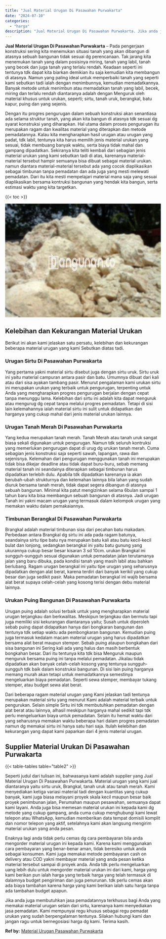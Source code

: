 ```yaml
---
title: "Jual Material Urugan Di Pasawahan Purwakarta"
date: "2024-07-10"
categories: 
  - "harga"
description: "Jual Material Urugan Di Pasawahan Purwakarta. Jika anda juga membutuhkan jasa pemadatannya terkhusus bagi Anda yang memakai material urugan selain dari sirtu..."
---
```


**Jual Material Urugan Di Pasawahan Purwakarta** – Pada pengerjaan konstruksi sering kita menemukan situasi tanah yang akan dibangun di atasnya sebuah bangunan tidak sesuai dg perencanaan. Tak jarang kita menemukan tanah yang dalam posisinya miring, tanah yang labil, tanah yang becek dan juga tanah yang terlalu rendah. Keadaan seperti ini tentunya tdk dapat kita biarkan demikian itu saja kemudian kita membangun di atasnya. Namun yang paling ideal untuk memperbaiki tanah yang seperti kami sebutkan tadi ialah dengan menimbunnya, kemudian memadatkannya. Banyak metode untuk menimbun atau memadatkan tanah yang labil, becek, miring dan terlalu rendah diantaranya adalah dengan Menguruk oleh material khusus untuk urukan, seperti; sirtu, tanah uruk, berangkal, batu kapur, puing dan yang sejenis.

Dengan itu progres pengurugan dalam sebuah konstruksi akan senantiasa ada selama struktur tanah, yang akan kita bangun di atasnya tdk sesuai dg syarat konstruksi yang diharapkan. Hal utama dalam proses pengurugan itu merupakan ragam dan kwalitas material yang diterapkan dan metode pemadatannya. Kalau kita mengharapkan hasil urugan atau urugan yang padat, tdk labil, tentunya kita harus memilih jenis material urukan yang sesuai, tidak membuang banyak waktu, serta biaya tidak mahal dan gampang dipadatkan. Sekiranya kita teliti kembali dari sebagian jenis material urukan yang kami sebutkan tadi di atas, karenanya material-material tersebut hampir semuanya bisa dibuat sebagai material urukan. namun diantara material-material tersebut ada yang cocok diaplikasikan sebagai timbunan tanpa pemadatan dan ada juga yang mesti melewati pemadatan. Dari itu kita mesti mempelajari material mana saja yang sesuai diaplikasikan bersama kontruksi bangunan yang hendak kita bangun, serta estimasi waktu yang kita targetkan.

{{< toc >}}

![Jual Material Urugan Di Pasawahan Purwakarta](/images/jual-urugan-28.png)

## Kelebihan dan Kekurangan Material Urukan

Berikut ini akan kami jelaskan satu persatu, kelebihan dan kekurangan beberapa material urugan yang kami Sebutkan diatas tadi.

### Urugan Sirtu Di Pasawahan Purwakarta

Yang pertama yakni material sirtu disebut juga dengan sirtu uruk. Sirtu uruk ini yaitu material campuran antara pasir dan batu. Umumnya dibuat dari kali atau dari sisa ayakan tambang pasir. Menurut pengalaman kami urukan sirtu ini merupakan urukan yang terbaik untuk pengurugan, terpenting untuk Anda yang mengharapkan progres pengurugan berjalan dengan cepat tanpa menunggu lama. Kelebihan dari sirtu ini adalah kita dapat menguruk atau mengurug dg cepat tanpa melalui progres pemadatan. Tetapi di sisi lain kelemahannya ialah material sirtu ini sulit untuk didapatkan dan harganya yang cukup mahal dari jenis material urukan lainnya.

### Urugan Tanah Merah Di Pasawahan Purwakarta

Yang kedua merupakan tanah merah. Tanah Merah atau tanah uruk sangat biasa sekali digunakan untuk pengurugan. Namun tdk seluruh kontruksi yang memerlukan pengurugan dapat di urug dg urukan tanah merah. Cuma sebagian jenis konstruksi saja seperti sawah, lapangan, rawa dan sejenisnya. Kelemahan dari pengurugan menggunakan tanah ini merupakan tidak bisa dikejar deadline atau tidak dapat buru-buru, sebab memang material tanah ini seandainya diterapkan sebagai timbunan harus dipadatkan terlebih dulu. Apabila tdk dipadatkan karenanya ia akan berubah-ubah strukturnya dan kelemahan lainnya bila lahan yang sudah diuruk bersama tanah merah, tidak dapat segera dibangun di atasnya sebuah bangunan. Minimal kita patut mengizinkan selama 6bulan sampai 1 tahun baru kita bisa membangun sebuah bangunan di atasnya. Jadi urugan Tanah ini yakni macam urugan yang termasuk dalam kelompok urugan yang memakan waktu dalam pemakaiannya.

### Timbunan Berangkal Di Pasawahan Purwakarta

Brangkal adalah material timbunan sisa dari pecahan batu makadam. Perbedaan antara Brangkal dg sirtu ini ada pada ragam batunya, seandainya sirtu tipe batu nya merupakan batu kali atau batu kecil-kecil bulat dan lonjong, sedangkan berangkal ini yaitu batu gunung yang ukurannya cukup besar besar kisaran 3 sd 10cm. urukan Brangkal ini sungguh-sungguh sesuai digunakan untuk pemadatan jalan terutamanya jalan yang baru dibuka, pada kondisi tanah yang masih labil atau bahkan berlubang. Ragam urugan berangkal ini yaitu tipe urugan yang seharusnya dipadatkan dengan alat berat, karena terdiri dari banyak kerikil yang cukup besar dan juga sedikit pasir. Maka pemadatan berangkal ini wajib bersama alat berat supaya celah-celah yang kosong terisi dengan debu material lainnya.

### Urukan Puing Bangunan Di Pasawahan Purwakarta

Urugan puing adalah solusi terbaik untuk yang mengharapkan material urugan terjangkau dan berkwalitas. Meskipun terjangkau dan bermutu tapi juga memiliki sisi kekurangan diantaranya yaitu; Susah untuk diperoleh sebab puing dapat didapatkan hanya dari bongkaran bangunan dan tentunya tdk setiap waktu ada pembongkaran bangunan. Kemudian puing juga termasuk kedalam macam material urugan yang harus dipadatkan bersama alat berat maupun stemper. Sebab puing ataupun bongkahan dari sisa bangunan ini Sering kali ada yang halus dan masih berbentuk bongkahan besar. Dari itu tentunya kita tdk bisa Menguruk maupun menguruk bersama puing ini tanpa melalui pemadatan. Jikalau tidak dipadatkan akan banyak celah-celah kosong yang tentunya sungguh-sungguh tdk baik dalam konstruksi bangunan. Di sisi lain puing harganya memang murah akan tetapi untuk memadatkannya semestinya mengeluarkan biaya pemadatan. Seperti sewa stemper, membayar tukang stemper, atau budget sewa alat berat.

Dari beberapa ragam material urugan yang Kami jelaskan tadi tentunya merupakan material sirtu yang menurut Kami adalah material terbaik untuk pengurukan. Selain simple Sirtu ini tdk membutuhkan pemadatan dengan alat berat atau lainnya, alhasil meskipun harganya mahal sedikit tapi tdk perlu mengeluarkan biaya untuk pemadatan. Selain itu hemat waktu dari yang seharusnya memakan waktu beberapa hari dalam progres pemadatan namun dg memakai sirtu ini hanya satu hari saja. Itulah kelebihan dan kekurangan yang dapat kami paparkan dari 4 jenis material urugan.

## Supplier Material Urukan Di Pasawahan Purwakarta

{{< table-tables table="table2" >}}

Seperti judul dari tulisan ini, bahwasanya kami adalah supplier yang Jual Material Urugan Di Pasawahan Purwakarta. Material urugan yang kami jual diantaranya yaitu sirtu uruk, Brangkal, tanah uruk atau tanah merah. Kami menyediakan ketiga variasi material tadi dengan kuantitas yang cukup banyak, kami juga biasa melayani proyek skala kecil maupun besar baik proyek penimbunan jalan, Perumahan maupun pesawahan, semuanya dapat kami layani. Anda juga bisa memesan material urukan ini kepada kami dg metode yang cukup gampang, anda cuma cukup menghubungi kami lewat telepon atau WhatsApp, kemudian memberikan data tempat domisili komplit dan nomor telepon yang aktif, setelahnya kami akan langsung mengirim material urukan yang anda pesan.

Enaknya lagi anda tidak perlu cemas dg cara pembayaran bila anda mengorder material urugan ini kepada kami. Karena kami menggunakan cara pembayaran yang benar-benar aman, tidak beresiko untuk anda sebagai konsumen. Kami juga memakai metode pembayaran cash on delivery atau COD yakni membayar material yang anda pesan ketika material tersebut sampai di proyek anda. Anda tdk perlu mengeluarkan uang lebih dulu untuk mengorder material urukan ini dari kami, harga yang kami berikan pun ialah harga yang terbaik harga yang telah termasuk di dalamnya budget pengiriman dan juga penurunan. tdk perlu cemas akan ada biaya tambahan karena harga yang kami berikan ialah satu harga tanpa ada tambahan budget apapun.

Jika anda juga membutuhkan jasa pemadatannya terkhusus bagi Anda yang memakai material urugan selain dari sirtu, karenanya kami menyediakan jasa pemadatan. Kami mempunyai regu khusus sebagai regu pemadat urukan yang sudah berpengalaman tentunya. Silakan hubungi kami dan jangan ragu untuk bernegosiasi harga dg kami. Terima kasih.

**Ref by:** [Material Urugan Pasawahan Purwakarta](https://id.wikipedia.org/wiki/Material)
